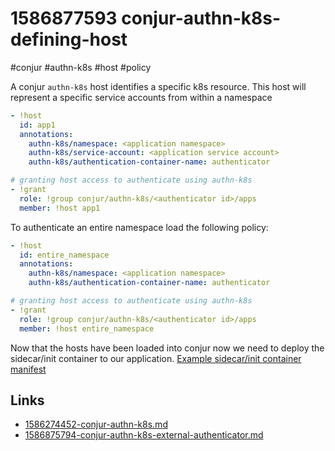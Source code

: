# 1586877593 conjur-authn-k8s-defining-host
#conjur #authn-k8s #host #policy

A conjur `authn-k8s` host identifies a specific k8s resource.
This host will represent a specific service accounts from within a namespace
```yaml
- !host
  id: app1
  annotations:
    authn-k8s/namespace: <application namespace>
    authn-k8s/service-account: <application service account>
    authn-k8s/authentication-container-name: authenticator

# granting host access to authenticate using authn-k8s
- !grant
  role: !group conjur/authn-k8s/<authenticator id>/apps
  member: !host app1
```

To authenticate an entire namespace load the following policy:
```yaml
- !host
  id: entire_namespace
  annotations:
    authn-k8s/namespace: <application namespace>
    authn-k8s/authentication-container-name: authenticator

# granting host access to authenticate using authn-k8s
- !grant
  role: !group conjur/authn-k8s/<authenticator id>/apps
  member: !host entire_namespace
```

Now that the hosts have been loaded into conjur now we need to deploy the sidecar/init container to our application.
[Example sidecar/init container manifest](1586878728-conjur-authn-k8s-side-car-manifest.md)


## Links
- [1586274452-conjur-authn-k8s.md](1586274452-conjur-authn-k8s.md)
- [1586875794-conjur-authn-k8s-external-authenticator.md](1586875794-conjur-authn-k8s-external-authenticator.md)
